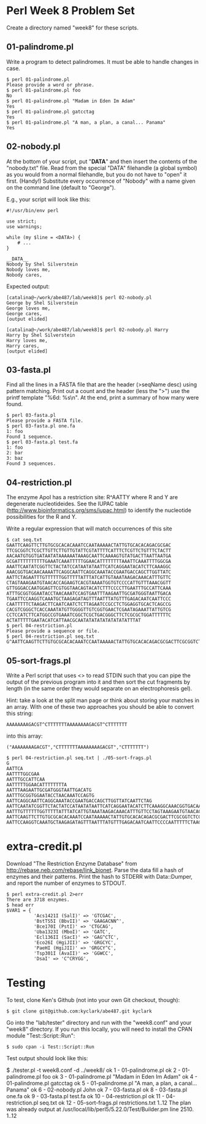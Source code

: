 # Perl Week 8 Problem Set

Create a directory named "week8" for these scripts.

## 01-palindrome.pl

Write a program to detect palindromes. It must be able
to handle changes in case.

    $ perl 01-palindrome.pl
    Please provide a word or phrase. 
    $ perl 01-palindrome.pl foo
    No
    $ perl 01-palindrome.pl "Madam in Eden Im Adam"
    Yes
    $ perl 01-palindrome.pl gatcctag
    Yes
    $ perl 01-palindrome.pl "A man, a plan, a canal... Panama"
    Yes
 
## 02-nobody.pl

At the bottom of your script, put "__DATA__" and then insert the
contents of the "nobody.txt" file.  Read from the special "DATA"
filehandle (a global symbol) as you would from a normal filehandle,
but you do not have to "open" it first.  (Handy!) Substitute every
occurrence of "Nobody" with a name given on the command line (default
to "George").

E.g., your script will look like this:

    #!/usr/bin/env perl

    use strict;
    use warnings;

    while (my $line = <DATA>) {
        # ...
    }

    __DATA__
    Nobody by Shel Silverstein
    Nobody loves me,
    Nobody cares,

Expected output:

    [catalina@~/work/abe487/lab/week8]$ perl 02-nobody.pl
    George by Shel Silverstein
    George loves me,
    George cares,
    [output elided]

    [catalina@~/work/abe487/lab/week8]$ perl 02-nobody.pl Harry
    Harry by Shel Silverstein
    Harry loves me,
    Harry cares,
    [output elided]

## 03-fasta.pl

Find all the lines in a FASTA file that are the header (>seqName desc)
using pattern matching.  Print out a count and the header (less the
">") use the printf template "%6d: %s\n".  At the end, print a summary 
of how many were found.

    $ perl 03-fasta.pl
    Please provide a FASTA file.
    $ perl 03-fasta.pl one.fa
    1: foo
    Found 1 sequence.
    $ perl 03-fasta.pl test.fa
    1: foo
    2: bar
    3: baz
    Found 3 sequences.

## 04-restriction.pl

The enzyme ApoI has a restriction site: R^AATTY where R and Y are
degenerate nucleotideides. See the IUPAC table
(http://www.bioinformatics.org/sms/iupac.html) to identify the
nucleotide possibilities for the R and Y.

Write a regular expression that will match occurrences of this site 

    $ cat seq.txt
    GAATTCAAGTTCTTGTGCGCACACAAATCCAATAAAAACTATTGTGCACACAGACGCGAC
    TTCGCGGTCTCGCTTGTTCTTGTTGTATTCGTATTTTCATTTCTCGTTCTGTTTCTACTT
    AACAATGTGGTGATAATATAAAAAATAAAGCAATTCAAAAGTGTATGACTTAATTAATGA
    GCGATTTTTTTTTTGAAATCAAATTTTTGGAACATTTTTTTTAAATTCAAATTTTGGCGA
    AAATTCAATATCGGTTCTACTATCCATAATATAATTCATCAGGAATACATCTTCAAAGGC
    AAACGGTGACAACAAAATTCAGGCAATTCAGGCAAATACCGAATGACCAGCTTGGTTATC
    AATTCTAGAATTTGTTTTTTGGTTTTTATTTATCATTGTAAATAAGACAAACATTTGTTC
    CTAGTAAAGAATGTAACACCAGAAGTCACGTAAAATGGTGTCCCCATTGTTTAAACGGTT
    GTTGGGACCAATGGAGTTCGTGGTAACAGTACATCTTTCCCCTTGAATTTGCCATTCAAA
    ATTTGCGGTGGAATACCTAACAAATCCAGTGAATTTAAGAATTGCGATGGGTAATTGACA
    TGAATTCCAAGGTCAAATGCTAAGAGATAGTTTAATTTATGTTTGAGACAATCAATTCCC
    CAATTTTTCTAAGACTTCAATCAATCTCTTAGAATCCGCCTCTGGAGGTGCACTCAGCCG
    CACGTCGGGCTCACCAAATATGTTGGGGTTGTCGGTGAACTCGAATAGAAATTATTGTCG
    CCTCCATCTTCATGGCCGTGAAATCGGCTCGCTGACGGGCTTCTCGCGCTGGATTTTTTC
    ACTATTTTTGAATACATCATTAACGCAATATATATATATATATATTTAT
    $ perl 04-restriction.pl
    Please provide a sequence or file.
    $ perl 04-restriction.pl seq.txt
    G^AATTCAAGTTCTTGTGCGCACACAAATCCAATAAAAACTATTGTGCACACAGACGCGACTTCGCGGTCTCGCTTGTTCTTGTTGTATTCGTATTTTCATTTCTCGTTCTGTTTCTACTTAACAATGTGGTGATAATATAAAAAATAAAGCAATTCAAAAGTGTATGACTTAATTAATGAGCGATTTTTTTTTTGAAATCA^AATTTTTGGAACATTTTTTTTA^AATTCA^AATTTTGGCGAA^AATTCAATATCGGTTCTACTATCCATAATATAATTCATCAGGAATACATCTTCAAAGGCAAACGGTGACAACAA^AATTCAGGCAATTCAGGCAAATACCGAATGACCAGCTTGGTTATCAATTCTAG^AATTTGTTTTTTGGTTTTTATTTATCATTGTAAATAAGACAAACATTTGTTCCTAGTAAAGAATGTAACACCAGAAGTCACGTAAAATGGTGTCCCCATTGTTTAAACGGTTGTTGGGACCAATGGAGTTCGTGGTAACAGTACATCTTTCCCCTTG^AATTTGCCATTCAA^AATTTGCGGTGGAATACCTAACAAATCCAGTG^AATTTAAGAATTGCGATGGGTAATTGACATG^AATTCCAAGGTCAAATGCTAAGAGATAGTTTAATTTATGTTTGAGACAATCAATTCCCCAATTTTTCTAAGACTTCAATCAATCTCTTAGAATCCGCCTCTGGAGGTGCACTCAGCCGCACGTCGGGCTCACCAAATATGTTGGGGTTGTCGGTGAACTCGAATAGAAATTATTGTCGCCTCCATCTTCATGGCCGTGAAATCGGCTCGCTGACGGGCTTCTCGCGCTGGATTTTTTCACTATTTTTGAATACATCATTAACGCAATATATATATATATATATTTAT

## 05-sort-frags.pl

Write a Perl script that uses <> to read STDIN such that you can pipe 
the output of the previous program into it and then sort the cut
fragments by length (in the same order they would separate on an 
electrophoresis gel).

Hint: take a look at the split man page or think about storing your
matches in an array. With one of these two approaches you should be
able to convert this string:

    AAAAAAAAGACGT^CTTTTTTTAAAAAAAAGACGT^CTTTTTTT

into this array:

    ("AAAAAAAAGACGT","CTTTTTTTAAAAAAAAGACGT","CTTTTTTT")

    $ perl 04-restriction.pl seq.txt | ./05-sort-frags.pl
    G
    AATTCA
    AATTTTGGCGAA
    AATTTGCCATTCAA
    AATTTTTGGAACATTTTTTTTA
    AATTTAAGAATTGCGATGGGTAATTGACATG
    AATTTGCGGTGGAATACCTAACAAATCCAGTG
    AATTCAGGCAATTCAGGCAAATACCGAATGACCAGCTTGGTTATCAATTCTAG
    AATTCAATATCGGTTCTACTATCCATAATATAATTCATCAGGAATACATCTTCAAAGGCAAACGGTGACAACAA
    AATTTGTTTTTTGGTTTTTATTTATCATTGTAAATAAGACAAACATTTGTTCCTAGTAAAGAATGTAACACCAGAAGTCACGTAAAATGGTGTCCCCATTGTTTAAACGGTTGTTGGGACCAATGGAGTTCGTGGTAACAGTACATCTTTCCCCTTG
    AATTCAAGTTCTTGTGCGCACACAAATCCAATAAAAACTATTGTGCACACAGACGCGACTTCGCGGTCTCGCTTGTTCTTGTTGTATTCGTATTTTCATTTCTCGTTCTGTTTCTACTTAACAATGTGGTGATAATATAAAAAATAAAGCAATTCAAAAGTGTATGACTTAATTAATGAGCGATTTTTTTTTTGAAATCA
    AATTCCAAGGTCAAATGCTAAGAGATAGTTTAATTTATGTTTGAGACAATCAATTCCCCAATTTTTCTAAGACTTCAATCAATCTCTTAGAATCCGCCTCTGGAGGTGCACTCAGCCGCACGTCGGGCTCACCAAATATGTTGGGGTTGTCGGTGAACTCGAATAGAAATTATTGTCGCCTCCATCTTCATGGCCGTGAAATCGGCTCGCTGACGGGCTTCTCGCGCTGGATTTTTTCACTATTTTTGAATACATCATTAACGCAATATATATATATATATATTTAT

# extra-credit.pl

Download "The Restriction Enzyme Database" from 
http://rebase.neb.com/rebase/link_bionet. Parse the data fill a hash of enzymes and their patterns.
Print the hash to STDERR with Data::Dumper, and report the number of enzymes to STDOUT.

    $ perl extra-credit.pl 2>err
    There are 3718 enzymes.
    $ head err
    $VAR1 = {
              'Acs1421I (SalI)' => 'GTCGAC',
              'BstTS5I (BbvII)' => 'GAAGACNN^',
              'Bce170I (PstI)' => 'CTGCAG',
              'Uba1323I (MboI)' => 'GATC',
              'Ecl136II (SacI)' => 'GAG^CTC',
              'Eco26I (HgiJII)' => 'GRGCYC',
              'PaeHI (HgiJII)' => 'GRGCY^C',
              'Tsp301I (AvaII)' => 'GGWCC',
              'DsaI' => 'C^CRYGG',

# Testing

To test, clone Ken's Github (not into your own Git checkout, though):

    $ git clone git@github.com:kyclark/abe487.git kyclark

Go into the "lab/tester" directory and run with the "week8.conf" and your 
"week8" directory.  If you run this locally, you will need to install 
the CPAN module "Test::Script::Run":

    $ sudo cpan -i Test::Script::Run

Test output should look like this:

$ ./tester.pl -t week8.conf -d ../week8/
ok 1 - 01-palindrome.pl
ok 2 - 01-palindrome.pl foo
ok 3 - 01-palindrome.pl "Madam in Eden Im Adam"
ok 4 - 01-palindrome.pl gatcctag
ok 5 - 01-palindrome.pl "A man, a plan, a canal... Panama"
ok 6 - 02-nobody.pl John
ok 7 - 03-fasta.pl
ok 8 - 03-fasta.pl one.fa
ok 9 - 03-fasta.pl test.fa
ok 10 - 04-restriction.pl
ok 11 - 04-restriction.pl seq.txt
ok 12 - 05-sort-frags.pl restrictions.txt
1..12
The plan was already output at /usr/local/lib/perl5/5.22.0/Test/Builder.pm line 2510.
1..12
